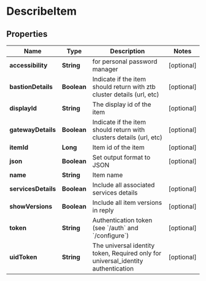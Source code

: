 

# DescribeItem


## Properties

Name | Type | Description | Notes
------------ | ------------- | ------------- | -------------
**accessibility** | **String** | for personal password manager |  [optional]
**bastionDetails** | **Boolean** | Indicate if the item should return with ztb cluster details (url, etc) |  [optional]
**displayId** | **String** | The display id of the item |  [optional]
**gatewayDetails** | **Boolean** | Indicate if the item should return with clusters details (url, etc) |  [optional]
**itemId** | **Long** | Item id of the item |  [optional]
**json** | **Boolean** | Set output format to JSON |  [optional]
**name** | **String** | Item name | 
**servicesDetails** | **Boolean** | Include all associated services details |  [optional]
**showVersions** | **Boolean** | Include all item versions in reply |  [optional]
**token** | **String** | Authentication token (see &#x60;/auth&#x60; and &#x60;/configure&#x60;) |  [optional]
**uidToken** | **String** | The universal identity token, Required only for universal_identity authentication |  [optional]



